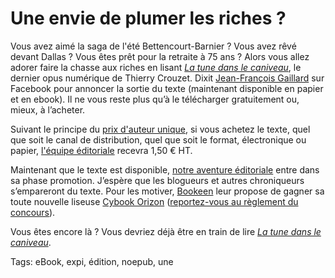 # Une envie de plumer les riches ?

Vous avez aimé la saga de l'été Bettencourt-Barnier ? Vous avez rêvé devant Dallas ? Vous êtes prêt pour la retraite à 75 ans ? Alors vous allez adorer faire la chasse aux riches en lisant [*La tune dans le caniveau*](/tune-caniveau/), le dernier opus numérique de Thierry Crouzet. Dixit [Jean-François Gaillard](http://www.facebook.com/numeriklivres) sur Facebook pour annoncer la sortie du texte (maintenant disponible en papier et en ebook). Il ne vous reste plus qu’à le télécharger gratuitement ou, mieux, à l’acheter.

Suivant le principe du [prix d'auteur unique](/2010/10/14/veritables-prix-edition/), si vous achetez le texte, quel que soit le canal de distribution, quel que soit le format, électronique ou papier, [l'équipe éditoriale](/tune-caniveau/#expi) recevra 1,50 € HT.

Maintenant que le texte est disponible, [notre aventure éditoriale](/tag/expi/) entre dans sa phase promotion. J’espère que les blogueurs et autres chroniqueurs s’empareront du texte. Pour les motiver, [Bookeen](http://www.bookeen.com/fr/) leur propose de gagner sa toute nouvelle liseuse [Cybook Orizon](http://www.bookeen.com/fr/cybook/?id=2) ([reportez-vous au règlement du concours](/tune-caniveau/concours/)).

Vous êtes encore là ? Vous devriez déjà être en train de lire [*La tune dans le caniveau*](/tune-caniveau/).

Tags: eBook, expi, édition, noepub, une
